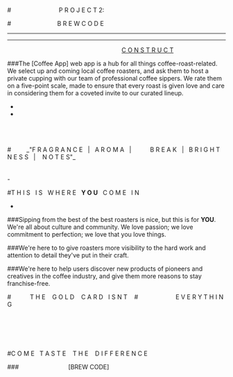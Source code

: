 #&nbsp;&nbsp;&nbsp;&nbsp;&nbsp;&nbsp;&nbsp;&nbsp;&nbsp;&nbsp;&nbsp;&nbsp;&nbsp;&nbsp;&nbsp;&nbsp;&nbsp;&nbsp;&nbsp;&nbsp;&nbsp;&nbsp;&nbsp;&nbsp;&nbsp;&nbsp;&nbsp;&nbsp;P R O J E C T 2:

#&nbsp;&nbsp;&nbsp;&nbsp;&nbsp;&nbsp;&nbsp;&nbsp;&nbsp;&nbsp;&nbsp;&nbsp;&nbsp;&nbsp;&nbsp;&nbsp;&nbsp;&nbsp;&nbsp;&nbsp;&nbsp;&nbsp;&nbsp;&nbsp;&nbsp;&nbsp;&nbsp;B R E W C O D E

---
---
&nbsp;&nbsp;&nbsp;&nbsp;&nbsp;&nbsp;&nbsp;&nbsp;&nbsp;&nbsp;&nbsp;&nbsp;&nbsp;&nbsp;&nbsp;&nbsp;&nbsp;&nbsp;&nbsp;&nbsp;&nbsp;&nbsp;&nbsp;&nbsp;&nbsp;&nbsp;&nbsp;&nbsp;&nbsp;&nbsp;&nbsp;&nbsp;&nbsp;&nbsp;&nbsp;&nbsp;&nbsp;&nbsp;&nbsp;&nbsp;&nbsp;&nbsp;&nbsp;&nbsp;&nbsp;&nbsp;&nbsp;&nbsp;&nbsp;&nbsp;&nbsp;&nbsp;&nbsp;&nbsp;&nbsp;&nbsp;&nbsp;&nbsp;&nbsp;&nbsp;&nbsp;&nbsp;&nbsp;&nbsp;&nbsp;&nbsp;&nbsp;[C O N S T R U C T](https://trello.com/b/jxbGrr33)

###The [Coffee App] web app is a hub for all things coffee-roast-related. We select up and coming local coffee roasters, and ask them to host a private cupping with our team of professional coffee sippers. We rate them on a five-point scale, made to ensure that every roast is given love and care in considering them for a coveted invite to our curated lineup. 

-
-
<br>
<br>
<br>
#&nbsp;&nbsp;&nbsp;&nbsp;&nbsp;&nbsp;&nbsp;&nbsp;&nbsp;_"F R A G R A N C E &nbsp;&nbsp;|&nbsp;&nbsp; A R O M A&nbsp;&nbsp; |&nbsp;&nbsp;&nbsp;&nbsp;&nbsp;&nbsp;&nbsp;&nbsp;&nbsp;&nbsp;  B R E A K &nbsp;&nbsp;|&nbsp;&nbsp; B R I G H T N E S S &nbsp;&nbsp;|&nbsp;&nbsp;&nbsp; N O T E S"_
<br>
<br>
<br>
-

#T H I S &nbsp;&nbsp;I S &nbsp;&nbsp;W H E R E&nbsp;&nbsp; **Y O U** &nbsp;&nbsp;C O M E &nbsp;&nbsp;I N

-
###Sipping from the best of the best roasters is nice, but this is for **YOU**. We're all about culture and community. We love passion; we love commitment to perfection; we love that you love things. 

###We're here to to give roasters more visibility to the hard work and attention to detail they've put in their craft. 

###We're here to help users discover new products of pioneers and creatives in the coffee industry, and give them more reasons to stay franchise-free. 

#&nbsp;&nbsp;&nbsp;&nbsp;&nbsp;&nbsp;&nbsp;&nbsp;&nbsp;&nbsp;&nbsp;T H E &nbsp;&nbsp;&nbsp;G O L D &nbsp;&nbsp; C A R D &nbsp;&nbsp;I S N T &nbsp;&nbsp; 
#&nbsp;&nbsp;&nbsp;&nbsp;&nbsp;&nbsp;&nbsp;&nbsp;&nbsp;&nbsp;&nbsp;&nbsp;&nbsp;&nbsp;&nbsp;&nbsp;&nbsp;&nbsp;&nbsp;&nbsp;&nbsp;&nbsp;E V E R Y T H I N G

<br>
<br>
<br>
<br>

#C O M E &nbsp;&nbsp;T A S T E &nbsp;&nbsp; T H E &nbsp;&nbsp; D I F F E R E N C E

###&nbsp;&nbsp;&nbsp;&nbsp;&nbsp;&nbsp;&nbsp;&nbsp;&nbsp;&nbsp;&nbsp;&nbsp;&nbsp;&nbsp;&nbsp;&nbsp;&nbsp;&nbsp;&nbsp;&nbsp;&nbsp;&nbsp;&nbsp;&nbsp;&nbsp;&nbsp;&nbsp;&nbsp;&nbsp;[BREW CODE]